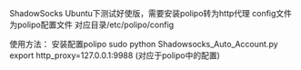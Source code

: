 ShadowSocks Ubuntu下测试好使版，需要安装polipo转为http代理
config文件为polipo配置文件 对应目录/etc/polipo/config

使用方法：
安装配置polipo
sudo python Shadowsocks_Auto_Account.py
export http_proxy=127.0.0.1:9988 (对应于polipo中的配置)
